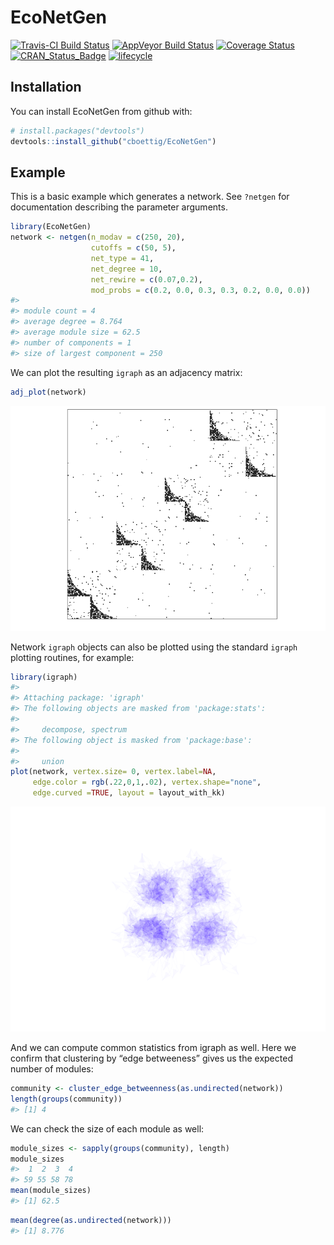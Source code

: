 EcoNetGen
================

[![Travis-CI Build
Status](https://travis-ci.org/cboettig/EcoNetGen.svg?branch=master)](https://travis-ci.org/cboettig/EcoNetGen)
[![AppVeyor Build
Status](https://ci.appveyor.com/api/projects/status/github/cboettig/EcoNetGen?branch=master&svg=true)](https://ci.appveyor.com/project/cboettig/EcoNetGen)
[![Coverage
Status](https://img.shields.io/codecov/c/github/cboettig/EcoNetGen/master.svg)](https://codecov.io/github/cboettig/EcoNetGen?branch=master)
[![CRAN\_Status\_Badge](http://www.r-pkg.org/badges/version/EcoNetGen)](https://cran.r-project.org/package=EcoNetGen)
[![lifecycle](https://img.shields.io/badge/lifecycle-experimental-orange.svg)](https://www.tidyverse.org/lifecycle/#experimental)

<!-- README.md is generated from README.Rmd. Please edit that file -->

## Installation

You can install EcoNetGen from github with:

``` r
# install.packages("devtools")
devtools::install_github("cboettig/EcoNetGen")
```

## Example

This is a basic example which generates a network. See `?netgen` for
documentation describing the parameter arguments.

``` r
library(EcoNetGen)
network <- netgen(n_modav = c(250, 20), 
                  cutoffs = c(50, 5), 
                  net_type = 41, 
                  net_degree = 10,
                  net_rewire = c(0.07,0.2),
                  mod_probs = c(0.2, 0.0, 0.3, 0.3, 0.2, 0.0, 0.0))
#> 
#> module count = 4 
#> average degree = 8.764 
#> average module size = 62.5 
#> number of components = 1 
#> size of largest component = 250
```

We can plot the resulting `igraph` as an adjacency matrix:

``` r
adj_plot(network)
```

![](man/figures/README-unnamed-chunk-2-1.png)<!-- -->

Network `igraph` objects can also be plotted using the standard `igraph`
plotting routines, for example:

``` r
library(igraph)
#> 
#> Attaching package: 'igraph'
#> The following objects are masked from 'package:stats':
#> 
#>     decompose, spectrum
#> The following object is masked from 'package:base':
#> 
#>     union
plot(network, vertex.size= 0, vertex.label=NA, 
     edge.color = rgb(.22,0,1,.02), vertex.shape="none", 
     edge.curved =TRUE, layout = layout_with_kk)
```

![](man/figures/README-unnamed-chunk-3-1.png)<!-- -->

And we can compute common statistics from igraph as well. Here we
confirm that clustering by “edge betweeness” gives us the expected
number of modules:

``` r
community <- cluster_edge_betweenness(as.undirected(network))
length(groups(community))
#> [1] 4
```

We can check the size of each module as well:

``` r
module_sizes <- sapply(groups(community), length)
module_sizes
#>  1  2  3  4 
#> 59 55 58 78
mean(module_sizes)
#> [1] 62.5
```

``` r
mean(degree(as.undirected(network)))
#> [1] 8.776
```

